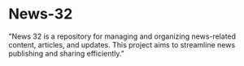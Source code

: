 # News-32
"News 32 is a repository for managing and organizing news-related content, articles, and updates. This project aims to streamline news publishing and sharing efficiently."
